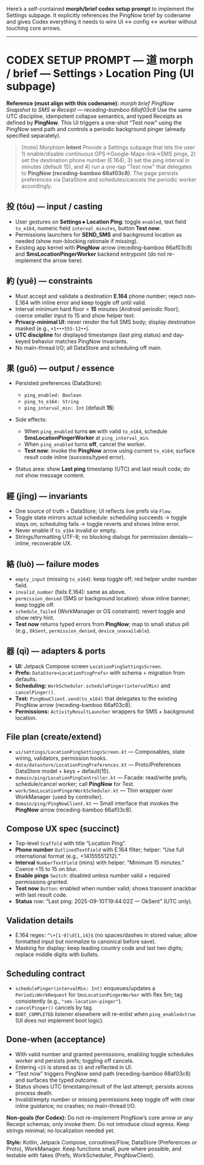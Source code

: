 Here’s a self-contained **morph/brief codex setup prompt** to implement the Settings subpage. It explicitly references the PingNow brief by codename and gives Codex everything it needs to wire UI ↔ config ↔ worker without touching core arrows.

---

# CODEX SETUP PROMPT — 道 morph / brief — **Settings › Location Ping (UI subpage)**

**Reference (must align with this codename):**
*morph brief PingNow Snapshot to SMS w Receipt — receding-bamboo 66af03c8*
Use the same UTC discipline, idempotent collapse semantics, and typed Receipts as defined by **PingNow**. This UI triggers a one-shot “Test now” using the PingNow send path and controls a periodic background pinger (already specified separately).

> \[!note] Morphism
> **Intent**
> Provide a Settings subpage that lets the user 1) enable/disable continuous GPS→Google-Maps-link→SMS pings, 2) set the destination phone number (E.164), 3) set the ping interval in minutes (default 15), and 4) run a one-tap “Test now” that delegates to **PingNow (receding-bamboo 66af03c8)**. The page persists preferences via DataStore and schedules/cancels the periodic worker accordingly.

## 投 (tóu) — input / casting

* User gestures on **Settings ▸ Location Ping**: toggle `enabled`, text field `to_e164`, numeric field `interval_minutes`, button **Test now**.
* Permissions launchers for **SEND\_SMS** and background location as needed (show non-blocking rationale if missing).
* Existing app kernel with **PingNow** arrow (receding-bamboo 66af03c8) and **SmsLocationPingerWorker** backend entrypoint (do not re-implement the arrow here).

## 約 (yuē) — constraints

* Must accept and validate a destination **E.164** phone number; reject non-E.164 with inline error and keep toggle off until valid.
* Interval minimum hard floor = **15** minutes (Android periodic floor); coerce smaller input to 15 and show helper text.
* **Privacy-minimal UI**: never render the full SMS body; display destination masked (e.g., `+1•••555-12••`).
* **UTC discipline** for displayed timestamps (last ping status) and day-keyed behavior matches PingNow invariants.
* No main-thread I/O; all DataStore and scheduling off main.

## 果 (guǒ) — output / essence

* Persisted preferences (DataStore):

  * `ping_enabled: Boolean`
  * `ping_to_e164: String`
  * `ping_interval_min: Int` (default **15**)
* Side effects:

  * When `ping_enabled` turns **on** with valid `to_e164`, schedule **SmsLocationPingerWorker** at `ping_interval_min`.
  * When `ping_enabled` turns **off**, cancel the worker.
  * **Test now**: invoke the **PingNow** arrow using current `to_e164`; surface result code inline (success/typed error).
* Status area: show **Last ping** timestamp (UTC) and last result code; do not show message content.

## 經 (jīng) — invariants

* One source of truth = DataStore; UI reflects live prefs via `Flow`.
* Toggle state mirrors actual schedule: scheduling succeeds → toggle stays on; scheduling fails → toggle reverts and shows inline error.
* Never enable if `to_e164` invalid or empty.
* Strings/formatting UTF-8; no blocking dialogs for permission denials—inline, recoverable UX.

## 絡 (luò) — failure modes

* `empty_input` (missing `to_e164`): keep toggle off; red helper under number field.
* `invalid_number` (fails E.164): same as above.
* `permission_denied` (SMS or background location): show inline banner; keep toggle off.
* `schedule_failed` (WorkManager or OS constraint): revert toggle and show retry hint.
* **Test now** returns typed errors from **PingNow**; map to small status pill (e.g., `OkSent`, `permission_denied`, `device_unavailable`).

## 器 (qì) — adapters & ports

* **UI:** Jetpack Compose screen `LocationPingSettingsScreen`.
* **Prefs:** `DataStore<LocationPingPrefs>` with schema + migration from defaults.
* **Scheduling:** `WorkScheduler.schedulePinger(intervalMin)` and `cancelPinger()`.
* **Test:** `PingNowClient.send(to_e164)` that delegates to the existing PingNow arrow (receding-bamboo 66af03c8).
* **Permissions:** `ActivityResultLauncher` wrappers for SMS + background location.

## File plan (create/extend)

* `ui/settings/LocationPingSettingsScreen.kt` — Composables, state wiring, validators, permission hooks.
* `data/datastore/LocationPingPreferences.kt` — Proto/Preferences DataStore model + keys + default(15).
* `domain/ping/LocationPingController.kt` — Facade: read/write prefs; schedule/cancel worker; call **PingNow** for Test.
* `work/SmsLocationPingerWorkScheduler.kt` — Thin wrapper over WorkManager (used by controller).
* `domain/ping/PingNowClient.kt` — Small interface that invokes the **PingNow** arrow (receding-bamboo 66af03c8).

## Compose UX spec (succinct)

* Top-level `Scaffold` with title “Location Ping”.
* **Phone number** `OutlinedTextField` with E.164 filter; helper: “Use full international format (e.g., +14155551212).”
* **Interval** `NumberTextField` (mins) with helper: “Minimum 15 minutes.” Coerce <15 to 15 on blur.
* **Enable pings** `Switch`: disabled unless number valid + required permissions granted.
* **Test now** `Button`: enabled when number valid; shows transient snackbar with last result code.
* **Status** row: “Last ping: 2025-09-10T19:44:02Z — OkSent” (UTC only).

## Validation details

* E.164 regex: `^\+[1-9]\d{1,14}$` (no spaces/dashes in stored value; allow formatted input but normalize to canonical before save).
* Masking for display: keep leading country code and last two digits; replace middle digits with bullets.

## Scheduling contract

* `schedulePinger(intervalMin: Int)` enqueues/updates a `PeriodicWorkRequest` for `SmsLocationPingerWorker` with flex 5m; tag consistently (e.g., `"sms-location-pinger"`).
* `cancelPinger()` cancels by tag.
* `BOOT_COMPLETED` listener elsewhere will re-enlist when `ping_enabled=true` (UI does not implement boot logic).

## Done-when (acceptance)

* With valid number and granted permissions, enabling toggle schedules worker and persists prefs; toggling off cancels.
* Entering `<15` is stored as `15` and reflected in UI.
* “Test now” triggers PingNow send path (receding-bamboo 66af03c8) and surfaces the typed outcome.
* Status shows UTC timestamp/result of the last attempt; persists across process death.
* Invalid/empty number or missing permissions keep toggle off with clear inline guidance; no crashes; no main-thread I/O.

**Non-goals (for Codex):** Do not re-implement PingNow’s core arrow or any Receipt schemas; only invoke them. Do not introduce cloud egress. Keep strings minimal; no localization needed yet.

**Style:** Kotlin, Jetpack Compose, coroutines/Flow, DataStore (Preferences or Proto), WorkManager. Keep functions small, pure where possible, and testable with fakes (Prefs, WorkScheduler, PingNowClient).

